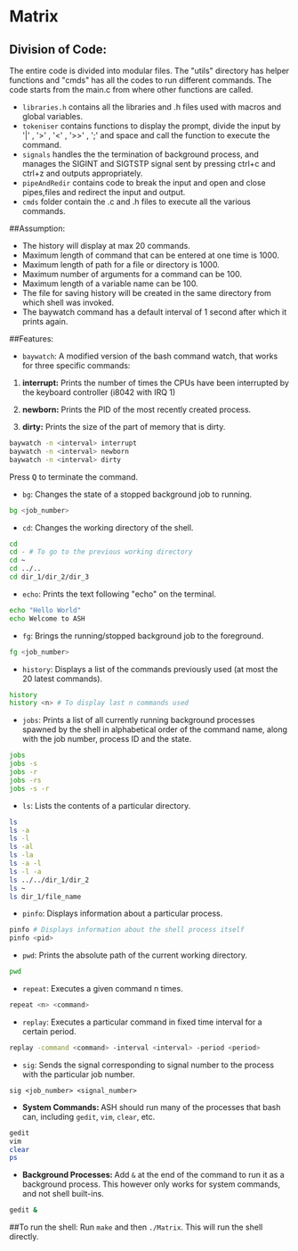 # Matrix

## Division of Code:

The entire code is divided into modular files. The "utils" directory has helper functions and "cmds" has all the codes to run different commands.
The code starts from the main.c from where other functions are called.

* `libraries.h` contains all the libraries and .h files used with macros and global variables.
* `tokeniser` contains functions to display the prompt, divide the input by '|' , '>' , '<' , '>>' , ';' and space and call the function to execute the command.
* `signals` handles the the termination of background process, and manages the SIGINT and SIGTSTP signal sent by pressing ctrl+c and ctrl+z and outputs appropriately.
* `pipeAndRedir` contains code to break the input and open and close pipes,files and redirect the input and output.
* `cmds` folder contain the .c and .h files to execute all the various commands.


##Assumption:
* The history will display at max 20 commands.
* Maximum length of command that can be entered at one time is 1000.
* Maximum length of path for a file or directory is 1000.
* Maximum number of arguments for a command can be 100.
* Maximum length of a variable name can be 100.
* The file for saving history will be created in the same directory from which shell was invoked.
* The baywatch command has a default interval of 1 second after which it prints again.

##Features:
* `baywatch`: A modified version of the bash command watch, that works for three specific commands: <br>

1. <b>interrupt:</b> Prints the number of times the CPUs have been interrupted by the keyboard controller (i8042 with IRQ 1)

2. <b>newborn:</b> Prints the PID of the most recently created process.

3. <b>dirty:</b> Prints the size of the part of memory that is dirty.
```bash
baywatch -n <interval> interrupt
baywatch -n <interval> newborn
baywatch -n <interval> dirty
```

Press <kbd>Q</kbd> to terminate the command.

* `bg`: Changes the state of a stopped background job to running.
```bash
bg <job_number>
```

* `cd`: Changes the working directory of the shell.
```bash
cd
cd - # To go to the previous working directory
cd ~
cd ../..
cd dir_1/dir_2/dir_3
```

* `echo`: Prints the text following "echo" on the terminal.
```bash
echo "Hello World"
echo Welcome to ASH
```

* `fg`: Brings the running/stopped background job to the foreground.
```bash
fg <job_number>
```

* `history`: Displays a list of the commands previously used (at most the 20 latest commands).
```bash
history
history <n> # To display last n commands used
```

* `jobs`: Prints a list of all currently running background processes spawned by the shell in alphabetical order of the command name, along with
the job number, process ID and the state.
```bash
jobs
jobs -s
jobs -r
jobs -rs
jobs -s -r
```

* `ls`: Lists the contents of a particular directory.
```bash
ls
ls -a
ls -l
ls -al
ls -la
ls -a -l
ls -l -a
ls ../../dir_1/dir_2
ls ~
ls dir_1/file_name
```

* `pinfo`: Displays information about a particular process.
```bash
pinfo # Displays information about the shell process itself
pinfo <pid>
```

* `pwd`: Prints the absolute path of the current working directory.
```bash
pwd
```

* `repeat`: Executes a given command n times.
```bash
repeat <n> <command>
```

* `replay`: Executes a particular command in fixed time interval for a certain period.
```bash
replay -command <command> -interval <interval> -period <period>
```

* `sig`: Sends the signal corresponding to signal number​ to the process with the particular job number.
```
sig <job_number> <signal_number>
```

* <b>System Commands: </b>ASH should run many of the processes that bash can, including `gedit`, `vim`, `clear`, etc.
```bash
gedit
vim
clear
ps
```

* <b>Background Processes: </b>Add `&` at the end of the command to run it as a background process. This however only works for system commands, and not shell built-ins.
```bash
gedit &
```
##To run the shell:
Run ```make``` and then ```./Matrix```. This will run the shell directly.